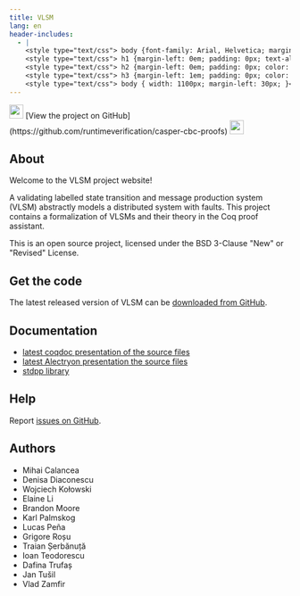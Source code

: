 ```yaml
---
title: VLSM
lang: en
header-includes:
  - |
    <style type="text/css"> body {font-family: Arial, Helvetica; margin-left: 5em; font-size: large;} </style>
    <style type="text/css"> h1 {margin-left: 0em; padding: 0px; text-align: center} </style>
    <style type="text/css"> h2 {margin-left: 0em; padding: 0px; color: #580909} </style>
    <style type="text/css"> h3 {margin-left: 1em; padding: 0px; color: #C05001;} </style>
    <style type="text/css"> body { width: 1100px; margin-left: 30px; }</style>
---
```


<div style="text-align:left"><img src="https://github.githubassets.com/images/modules/logos_page/Octocat.png" height="25" style="border:0px">
[View the project on GitHub](https://github.com/runtimeverification/casper-cbc-proofs)
<img src="https://github.githubassets.com/images/modules/logos_page/Octocat.png" height="25" style="border:0px"></div>

## About

Welcome to the VLSM project website!

A validating labelled state transition and message production system
(VLSM) abstractly models a distributed system with faults. This project
contains a formalization of VLSMs and their theory in the Coq proof assistant.

This is an open source project, licensed under the BSD 3-Clause "New" or "Revised" License.

## Get the code

The latest released version of VLSM can be [downloaded from GitHub](https://github.com/runtimeverification/vlsm/releases).

## Documentation

- [latest coqdoc presentation of the source files](latest/coqdoc/toc.html)
- [latest Alectryon presentation the source files](latest/alectryon/toc.html)
- [stdpp library](https://gitlab.mpi-sws.org/iris/stdpp)

## Help

Report [issues on GitHub](https://github.com/runtimeverification/vlsm/issues).

## Authors

- Mihai Calancea
- Denisa Diaconescu
- Wojciech Kołowski
- Elaine Li
- Brandon Moore
- Karl Palmskog
- Lucas Peña
- Grigore Roșu
- Traian Șerbănuță
- Ioan Teodorescu
- Dafina Trufaș
- Jan Tušil
- Vlad Zamfir
